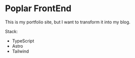 # Poplar FrontEnd

This is my portfolio site, but I want to transform it into my blog.

Stack:
 - TypeScript
 - Astro
 - Tailwind
